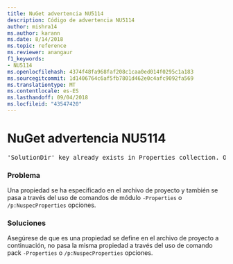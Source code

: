 ```yaml
---
title: NuGet advertencia NU5114
description: Código de advertencia NU5114
author: mishra14
ms.author: karann
ms.date: 8/14/2018
ms.topic: reference
ms.reviewer: anangaur
f1_keywords:
- NU5114
ms.openlocfilehash: 4374f48fa968faf208c1caa0ed014f0295c1a183
ms.sourcegitcommit: 1d1406764c6af5fb7801d462e0c4afc9092fa569
ms.translationtype: MT
ms.contentlocale: es-ES
ms.lasthandoff: 09/04/2018
ms.locfileid: "43547420"
---
```

# <a name="nuget-warning-nu5114"></a>NuGet advertencia NU5114
<pre>'SolutionDir' key already exists in Properties collection. Overriding value.</pre>

### <a name="issue"></a>Problema

Una propiedad se ha especificado en el archivo de proyecto y también se pasa a través del uso de comandos de módulo `-Properties` o `/p:NuspecProperties` opciones. 


### <a name="solution"></a>Soluciones

Asegúrese de que es una propiedad se define en el archivo de proyecto a continuación, no pasa la misma propiedad a través del uso de comando pack `-Properties` o `/p:NuspecProperties` opciones. 

